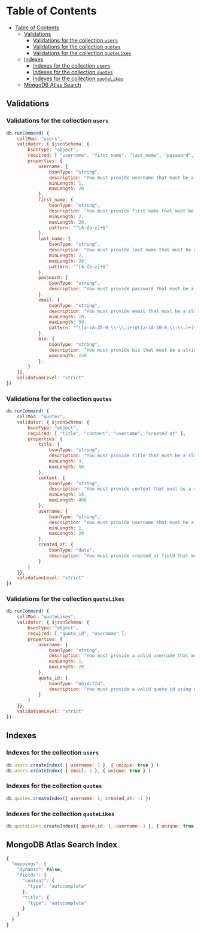 # Table of Contents

- [Table of Contents](#table-of-contents)
  - [Validations](#validations)
    - [Validations for the collection `users`](#validations-for-the-collection-users)
    - [Validations for the collection `quotes`](#validations-for-the-collection-quotes)
    - [Validations for the collection `quoteLikes`](#validations-for-the-collection-quotelikes)
  - [Indexes](#indexes)
    - [Indexes for the collection `users`](#indexes-for-the-collection-users)
    - [Indexes for the collection `quotes`](#indexes-for-the-collection-quotes)
    - [Indexes for the collection `quoteLikes`](#indexes-for-the-collection-quotelikes)
  - [MongoDB Atlas Search](#mongodb-atlas-search-index)

## Validations

### Validations for the collection `users`

```js
db.runCommand( {
    collMod: "users",
    validator: { $jsonSchema: {
        bsonType: "object",
        required: [ "username", "first_name", "last_name", "password", "email", "bio" ],
        properties: {
            username: {
                bsonType: "string",
                description: "You must provide username that must be a string with maximum 20 characters",
                minLength: 1,
                maxLength: 20
            },
            first_name: {
                bsonType: "string",
                description: "You must provide first name that must be a string with maximum 20 characters",
                minLength: 2,
                maxLength: 20,
                pattern: "^[A-Za-z]+$"
            },
            last_name: {
                bsonType: "string",
                description: "You must provide last name that must be a string with maximum 20 characters",
                minLength: 2,
                maxLength: 20,
                pattern: "^[A-Za-z]+$"
            },
            password: {
                bsonType: "string",
                description: "You must provide password that must be a string with length between 6 and 20",
            },
            email: {
                bsonType: "string",
                description: "You must provide email that must be a string with maximum 50 characters",
                minLength: 10,
                maxLength: 50,
                pattern: "^([a-zA-Z0-9_\\-\\.]+)@([a-zA-Z0-9_\\-\\.]+)\\.([a-zA-Z]{2,5})$"
            },
            bio: {
                bsonType: "string",
                description: "You must provide bio that must be a string with maximum 150 characters",
                maxLength: 150
            },
        }
    }},
    validationLevel: "strict"
})
```

### Validations for the collection `quotes`

```js
db.runCommand( {
    collMod: "quotes",
    validator: { $jsonSchema: {
        bsonType: "object",
        required: [ "title", "content", "username", "created_at" ],
        properties: {
            title: {
                bsonType: "string",
                description: "You must provide title that must be a string with maximum 50 characters",
                minLength: 3,
                maxLength: 50
            },
            content: {
                bsonType: "string",
                description: "You must provide content that must be a string with maximum 400 characters",
                minLength: 10,
                maxLength: 400
            },
            username: {
                bsonType: "string",
                description: "You must provide username that must be a string with maximum 20 characters",
                minLength: 1,
                maxLength: 20
            },
            created_at: {
                bsonType: "date",
                description: "You must provide created_at field that must be assigned with the current date",
            }
        }
    }},
    validationLevel: "strict"
})
```

### Validations for the collection `quoteLikes`

```js
db.runCommand( {
    collMod: "quoteLikes",
    validator: { $jsonSchema: {
        bsonType: "object",
        required: [ "quote_id", "username" ],
        properties: {
            username: {
                bsonType: "string",
                description: "You must provide a valid username that must be a string with maximum 20 characters",
                minLength: 1,
                maxLength: 20
            },
            quote_id: {
                bsonType: "objectId",
                description: "You must provide a valid quote id using new ObejctId('id')",
            }
        }
    }},
    validationLevel: "strict"
})
```

## Indexes

### Indexes for the collection `users`

```js
db.users.createIndex( { username: 1 }, { unique: true } )
db.users.createIndex( { email: 1 }, { unique: true } )
```

### Indexes for the collection `quotes`

```js
db.quotes.createIndex({ username: 1, created_at: -1 })
```

### Indexes for the collection `quoteLikes`

```js
db.quoteLikes.createIndex({ quote_id: 1, username: 1 }, { unique: true })
```

## MongoDB Atlas Search Index

```js
{
  "mappings": {
    "dynamic": false,
    "fields": {
      "content": {
        "type": "autocomplete"
      },
      "title": {
        "type": "autocomplete"
      }
    }
  }
}
```

